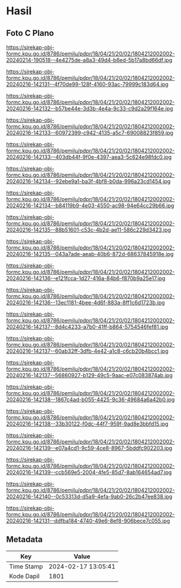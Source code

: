 # Hasil

## Foto C Plano

https://sirekap-obj-formc.kpu.go.id/8786/pemilu/pdpr/18/04/21/20/02/1804212002002-20240214-190518--4e4275de-a8a3-49d4-b6ed-5b17a8bd66df.jpg

https://sirekap-obj-formc.kpu.go.id/8786/pemilu/pdpr/18/04/21/20/02/1804212002002-20240216-142131--4f70de99-128f-4160-93ac-79999c183d64.jpg

https://sirekap-obj-formc.kpu.go.id/8786/pemilu/pdpr/18/04/21/20/02/1804212002002-20240216-142132--b57be44e-3d3b-4e4a-9c33-c9d2a29f164e.jpg

https://sirekap-obj-formc.kpu.go.id/8786/pemilu/pdpr/18/04/21/20/02/1804212002002-20240216-142133--60972399-c942-4135-a5c7-69008823f859.jpg

https://sirekap-obj-formc.kpu.go.id/8786/pemilu/pdpr/18/04/21/20/02/1804212002002-20240216-142133--403db44f-9f0e-4397-aea3-5c624e98fdc0.jpg

https://sirekap-obj-formc.kpu.go.id/8786/pemilu/pdpr/18/04/21/20/02/1804212002002-20240216-142134--92ebe9a1-ba3f-4bf8-b0da-996a23cd1454.jpg

https://sirekap-obj-formc.kpu.go.id/8786/pemilu/pdpr/18/04/21/20/02/1804212002002-20240216-142134--b84119b9-4e03-4550-ac98-94e64cc29b66.jpg

https://sirekap-obj-formc.kpu.go.id/8786/pemilu/pdpr/18/04/21/20/02/1804212002002-20240216-142135--88b51601-c53c-4b2d-ae11-586c229d3423.jpg

https://sirekap-obj-formc.kpu.go.id/8786/pemilu/pdpr/18/04/21/20/02/1804212002002-20240216-142135--043a7ade-aeab-40b6-872d-68637845918e.jpg

https://sirekap-obj-formc.kpu.go.id/8786/pemilu/pdpr/18/04/21/20/02/1804212002002-20240216-142136--e121fcca-1d27-416a-84b6-f870b9a25e17.jpg

https://sirekap-obj-formc.kpu.go.id/8786/pemilu/pdpr/18/04/21/20/02/1804212002002-20240216-142136--13ec1181-4bee-4d6f-883a-8ff1c6d1723b.jpg

https://sirekap-obj-formc.kpu.go.id/8786/pemilu/pdpr/18/04/21/20/02/1804212002002-20240216-142137--8d4c4233-a7b0-41ff-b864-5754546fef81.jpg

https://sirekap-obj-formc.kpu.go.id/8786/pemilu/pdpr/18/04/21/20/02/1804212002002-20240216-142137--60ab32ff-3dfb-4e42-a1c8-c6cb20b4bcc1.jpg

https://sirekap-obj-formc.kpu.go.id/8786/pemilu/pdpr/18/04/21/20/02/1804212002002-20240216-142137--56860927-b129-49c5-9aac-e07c083874ab.jpg

https://sirekap-obj-formc.kpu.go.id/8786/pemilu/pdpr/18/04/21/20/02/1804212002002-20240216-142138--1867c4ad-b055-4425-9c36-49684a6a42b0.jpg

https://sirekap-obj-formc.kpu.go.id/8786/pemilu/pdpr/18/04/21/20/02/1804212002002-20240216-142138--33b30122-f0dc-44f7-959f-9ad8e3bbfd15.jpg

https://sirekap-obj-formc.kpu.go.id/8786/pemilu/pdpr/18/04/21/20/02/1804212002002-20240216-142139--e07a4cd1-9c59-4ce8-8967-5bddfc902203.jpg

https://sirekap-obj-formc.kpu.go.id/8786/pemilu/pdpr/18/04/21/20/02/1804212002002-20240216-142139--ccb569e5-2004-4fe5-85d7-8ab164654ad7.jpg

https://sirekap-obj-formc.kpu.go.id/8786/pemilu/pdpr/18/04/21/20/02/1804212002002-20240216-142140--0c53313d-d5a9-4efa-9ab0-26c2b47ee838.jpg

https://sirekap-obj-formc.kpu.go.id/8786/pemilu/pdpr/18/04/21/20/02/1804212002002-20240216-142131--ddfba184-4740-49e6-8ef8-906bece7c055.jpg


## Metadata

| Key        | Value               |
| ---------- | ------------------- |
| Time Stamp | 2024-02-17 13:05:41 |
| Kode Dapil | 1801                |




